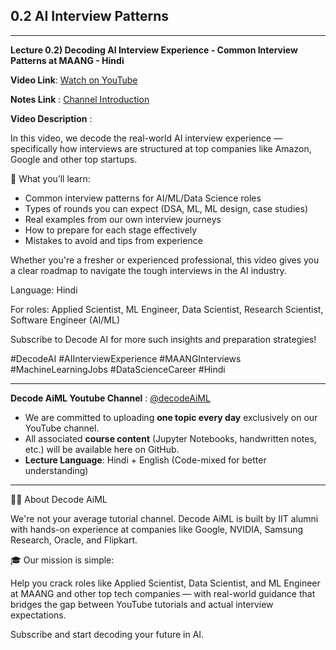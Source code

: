 ## 0.2 AI Interview Patterns

---
**Lecture 0.2) Decoding AI Interview Experience - Common Interview Patterns at MAANG - Hindi**

**Video Link**: [Watch on YouTube](https://youtu.be/i0F2EIYv1wk?si=br76KFrLLVycA3gK)

**Notes Link** : [Channel Introduction](https://github.com/Decode-AI-By-Sanjeev/Decode-AiML/tree/main/Section%200%20-%20Getting%20Started/0.2%20AI%20Interview%20Patterns)


**Video Description** :

In this video, we decode the real-world AI interview experience — specifically how interviews are structured at top companies like Amazon, Google and other top startups.

🧠 What you’ll learn:
- Common interview patterns for AI/ML/Data Science roles
- Types of rounds you can expect (DSA, ML, ML design, case studies)
- Real examples from our own interview journeys
- How to prepare for each stage effectively
- Mistakes to avoid and tips from experience

Whether you're a fresher or experienced professional, this video gives you a clear roadmap to navigate the tough interviews in the AI industry.

Language: Hindi

For roles: Applied Scientist, ML Engineer, Data Scientist, Research Scientist, Software Engineer (AI/ML)

Subscribe to Decode AI for more such insights and preparation strategies!

#DecodeAI #AIInterviewExperience #MAANGInterviews #MachineLearningJobs #DataScienceCareer #Hindi

---

**Decode AiML Youtube Channel** : [@decodeAiML](https://www.youtube.com/@decodeAiML)
- We are committed to uploading **one topic every day** exclusively on our YouTube channel.
- All associated **course content** (Jupyter Notebooks, handwritten notes, etc.) will be available here on GitHub.
- **Lecture Language**: Hindi + English (Code-mixed for better understanding)

---
👨‍💻 About Decode AiML

We're not your average tutorial channel. Decode AiML is built by IIT alumni with hands-on experience at companies like Google, NVIDIA, Samsung Research, Oracle, and Flipkart.

🎓 Our mission is simple:

Help you crack roles like Applied Scientist, Data Scientist, and ML Engineer at MAANG and other top tech companies — with real-world guidance that bridges the gap between YouTube tutorials and actual interview expectations.

Subscribe and start decoding your future in AI.



